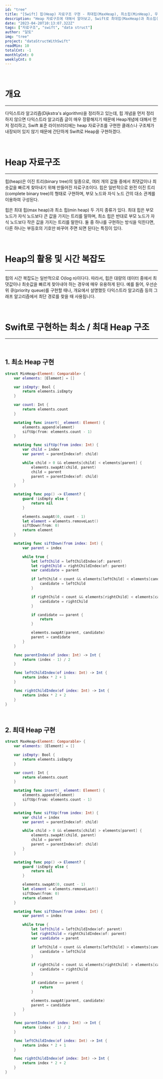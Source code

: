 ```yaml
---
id: "tree"
title: "[Swift] 힙(Heap) 자료구조 구현 - 최대힙(MaxHeap), 최소힙(MinHeap), 우선순위 큐"
description: "Heap 자료구조에 대해서 알아보고, Swift로 최대힙(MaxHeap)과 최소힙(MinHeap)을 직접구현해 봅니다."
date: "2023-04-20T10:13:07.322Z"
tags: ["자료구조", "swift", "data struct"]
author: "달토"
img: "tree"
project: "dataStructWithSwift"
readMin: 10
totalCnt: -1
monthlyCnt: 0
weeklyCnt: 0
---
```


&nbsp;
&nbsp;

# 개요

---

다익스트라 알고리즘(Dijkstra's algorithm)을 정리하고 있는데, 힙 개념을 먼저 정리하지 않으면 다익스트라 알고리즘 글이 매우 장황해지기 때문에 Heap개념에 대해서 먼저 정리하고, Swift 표준 라이브러리에는 heap 자료구조를 구현한 클래스나 구조체가 내장되어 있지 않기 때문에 간단하게 Swift로 Heap을 구현하겠다.

&nbsp;

# Heap 자료구조

---

힙(heap)은 이진 트리(binary tree)의 일종으로, 여러 개의 값들 중에서 최댓값이나 최솟값을 빠르게 찾아내기 위해 만들어진 자료구조이다. 힙은 일반적으로 완전 이진 트리(complete binary tree)의 형태로 구현하며, 부모 노드와 자식 노드 간의 대소 관계를 이용하여 구성된다.

힙은 최대 힙(max heap)과 최소 힙(min heap) 두 가지 종류가 있다. 최대 힙은 부모 노드가 자식 노드보다 큰 값을 가지는 트리를 말하며, 최소 힙은 반대로 부모 노드가 자식 노드보다 작은 값을 가지는 트리를 말한다. 둘 중 하나를 구현하는 방식을 익힌다면, 다른 하나는 부등호의 기호만 바꾸어 주면 되면 된다는 특징이 있다.

&nbsp;

# Heap의 활용 및 시간 복잡도

---

힙의 시간 복잡도는 일반적으로 O(log n)이다다. 따라서, 힙은 대량의 데이터 중에서 최댓값이나 최솟값을 빠르게 찾아내야 하는 경우에 매우 유용하게 된다. 예를 들어, 우선순위 큐(priority queue)를 구현할 때나, 개요에서 설명했듯 다익스트라 알고리즘 등의 그래프 알고리즘에서 최단 경로를 찾을 때 사용됩니다.

&nbsp;

# Swift로 구현하는 최소 / 최대 Heap 구조

---

&nbsp;

## 1. 최소 Heap 구현

```swift
struct MinHeap<Element: Comparable> {
    var elements: [Element] = []

    var isEmpty: Bool {
        return elements.isEmpty
    }

    var count: Int {
        return elements.count
    }

    mutating func insert(_ element: Element) {
        elements.append(element)
        siftUp(from: elements.count - 1)
    }

    mutating func siftUp(from index: Int) {
        var child = index
        var parent = parentIndex(of: child)

        while child > 0 && elements[child] < elements[parent] {
            elements.swapAt(child, parent)
            child = parent
            parent = parentIndex(of: child)
        }
    }

    mutating func pop() -> Element? {
        guard !isEmpty else {
            return nil
        }

        elements.swapAt(0, count - 1)
        let element = elements.removeLast()
        siftDown(from: 0)
        return element
    }

    mutating func siftDown(from index: Int) {
        var parent = index

        while true {
            let leftChild = leftChildIndex(of: parent)
            let rightChild = rightChildIndex(of: parent)
            var candidate = parent

            if leftChild < count && elements[leftChild] < elements[candidate] {
                candidate = leftChild
            }

            if rightChild < count && elements[rightChild] < elements[candidate] {
                candidate = rightChild
            }

            if candidate == parent {
                return
            }

            elements.swapAt(parent, candidate)
            parent = candidate
        }
    }

    func parentIndex(of index: Int) -> Int {
        return (index - 1) / 2
    }

    func leftChildIndex(of index: Int) -> Int {
        return index * 2 + 1
    }

    func rightChildIndex(of index: Int) -> Int {
        return index * 2 + 2
    }
}
```

&nbsp;

## 2. 최대 Heap 구현

```swift
struct MaxHeap<Element: Comparable> {
    var elements: [Element] = []

    var isEmpty: Bool {
        return elements.isEmpty
    }

    var count: Int {
        return elements.count
    }

    mutating func insert(_ element: Element) {
        elements.append(element)
        siftUp(from: elements.count - 1)
    }

    mutating func siftUp(from index: Int) {
        var child = index
        var parent = parentIndex(of: child)

        while child > 0 && elements[child] > elements[parent] {
            elements.swapAt(child, parent)
            child = parent
            parent = parentIndex(of: child)
        }
    }

    mutating func pop() -> Element? {
        guard !isEmpty else {
            return nil
        }

        elements.swapAt(0, count - 1)
        let element = elements.removeLast()
        siftDown(from: 0)
        return element
    }

    mutating func siftDown(from index: Int) {
        var parent = index

        while true {
            let leftChild = leftChildIndex(of: parent)
            let rightChild = rightChildIndex(of: parent)
            var candidate = parent

            if leftChild < count && elements[leftChild] > elements[candidate] {
                candidate = leftChild
            }

            if rightChild < count && elements[rightChild] > elements[candidate] {
                candidate = rightChild
            }

            if candidate == parent {
                return
            }

            elements.swapAt(parent, candidate)
            parent = candidate
        }
    }

    func parentIndex(of index: Int) -> Int {
        return (index - 1) / 2
    }

    func leftChildIndex(of index: Int) -> Int {
        return index * 2 + 1
    }

    func rightChildIndex(of index: Int) -> Int {
        return index * 2 + 2
    }
}


```

&nbsp;
&nbsp;
